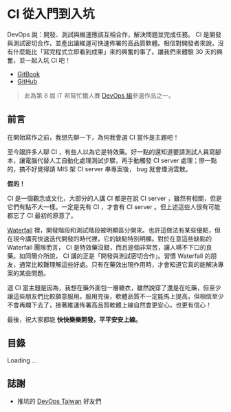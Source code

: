 # CI 從入門到入坑

DevOps 說：開發、測試與維運應該互相合作，解決問題並完成任務。 CI 是開發與測試密切合作，並產出讓維運可快速佈署的高品質軟體。相信對開發者來說，沒有什麼能比「寫完程式立即看到成果」來的興奮的事了。讓我們來體驗 30 天的興奮，並一起入坑 CI 吧！

* [GitBook](https://www.gitbook.com/book/mileschou/intro-of-ci/details)
* [GitHub](https://github.com/MilesChou/book-intro-of-ci)

> 此為第 8 屆 iT 邦幫忙鐵人賽 [DevOps 組][DevOps Team]參選作品之一。

## 前言

在開始寫作之前，我想先聊一下，為何我會選 CI 當作是主題吧！

至今跟許多人聊 CI ，有些人以為它是特效藥。好一點的還知道要請測試人員寫腳本，讓電腦代替人工自動化處理測試步驟，再手動觸發 CI server 處理；慘一點的，搞不好覺得請 MIS 架 CI server 串專案後， bug 就會煙消雲散。

**假的！**

CI 是一個觀念或文化，大部分的人講 CI 都是在說 CI server ，雖然有相關，但是它們有點不大一樣。一定是先有 CI ，才會有 CI server 。但上述這些人很有可能都忘了 CI 最初的原意了。

[Waterfall][] 裡，開發階段和測試階段被明顯區分開來。也許這做法有某些優點，但在現今講究快速迭代開發的時代裡，它的缺點特別明顯。對於在意這些缺點的 Waterfall 團隊而言， CI 是特效藥沒錯，而且是個非常苦，讓人嚥不下口的良藥。如同簡介所說， CI 講的正是「開發與測試密切合作」。習慣 Waterfall 的朋友，通常比較難理解這些好處。只有在藥效出現作用時，才會知道它真的能解決專案的某些問題。

選 CI 當主題是因為，我想在藥外面包一層糖衣，雖然說穿了還是在吃藥，但至少讓這些朋友們比較願意服用。服用完後，軟體品質不一定能馬上提高，但相信至少不會再爛下去了，接著維運佈署高品質軟體上線自然會更安心，也更有信心！

最後，祝大家都能 **快快樂樂開發，平平安安上線。** 

## 目錄

Loading ...

## 誌謝

* 推坑的 [DevOps Taiwan](https://www.facebook.com/groups/DevOpsTaiwan/) 好友們

[DevOps Team]: http://ithelp.ithome.com.tw/ironman/signup/list?group=devops
[Waterfall]: https://en.wikipedia.org/wiki/Waterfall_model
